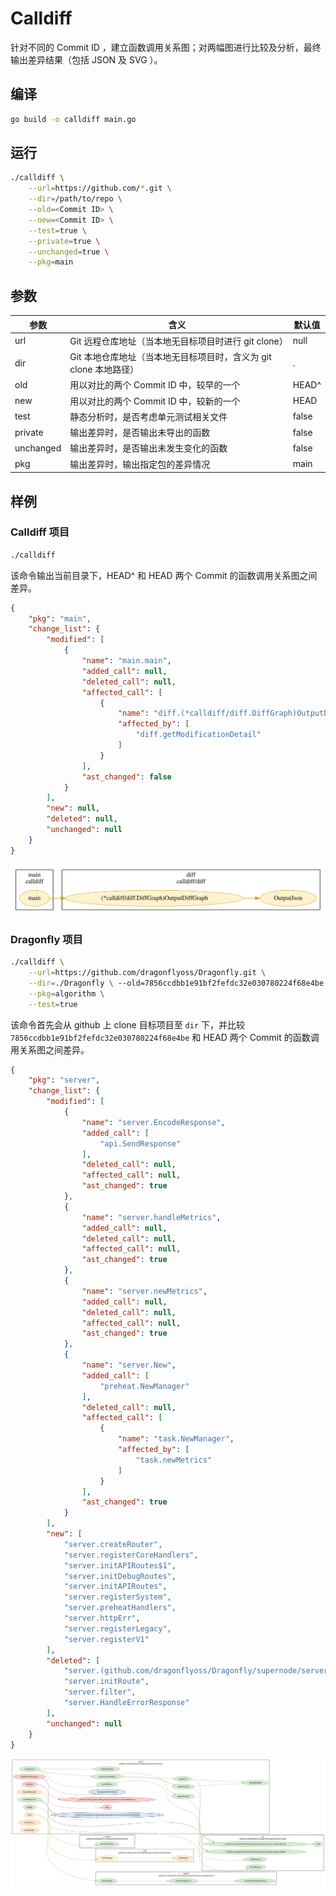 # Calldiff

针对不同的 Commit ID ，建立函数调用关系图；对两幅图进行比较及分析，最终输出差异结果（包括 JSON 及 SVG ）。

## 编译

```bash
go build -o calldiff main.go
```

## 运行

```bash
./calldiff \
    --url=https://github.com/*.git \
    --dir=/path/to/repo \
    --old=<Commit ID> \
    --new=<Commit ID> \
    --test=true \
    --private=true \
    --unchanged=true \
    --pkg=main
```

## 参数

| 参数    | 含义                                                            | 默认值 |
| --------- | ----------------------------------------------------------------- | ------ |
| url       | Git 远程仓库地址（当本地无目标项目时进行 git clone） | null   |
| dir       | Git 本地仓库地址（当本地无目标项目时，含义为 git clone 本地路径） | .      |
| old       | 用以对比的两个 Commit ID 中，较早的一个             | HEAD^  |
| new       | 用以对比的两个 Commit ID 中，较新的一个             | HEAD   |
| test      | 静态分析时，是否考虑单元测试相关文件            | false  |
| private   | 输出差异时，是否输出未导出的函数                  | false  |
| unchanged | 输出差异时，是否输出未发生变化的函数            | false  |
| pkg       | 输出差异时，输出指定包的差异情况                  | main   |

## 样例

### Calldiff 项目

```bash
./calldiff
```

该命令输出当前目录下，HEAD^ 和 HEAD 两个 Commit 的函数调用关系图之间差异。

```json
{
    "pkg": "main",
    "change_list": {
        "modified": [
            {
                "name": "main.main",
                "added_call": null,
                "deleted_call": null,
                "affected_call": [
                    {
                        "name": "diff.(*calldiff/diff.DiffGraph)OutputDiffGraph",
                        "affected_by": [
                            "diff.getModificationDetail"
                        ]
                    }
                ],
                "ast_changed": false
            }
        ],
        "new": null,
        "deleted": null,
        "unchanged": null
    }
}
```

<div style="text-align:center"><img src="docs/images/output1.svg" /></div>

### Dragonfly 项目

```bash
./calldiff \
    --url=https://github.com/dragonflyoss/Dragonfly.git \
    --dir=./Dragonfly \ --old=7856ccdbb1e91bf2fefdc32e030780224f68e4be \
    --pkg=algorithm \
    --test=true
```

该命令首先会从 github 上 clone 目标项目至 `dir` 下，并比较 `7856ccdbb1e91bf2fefdc32e030780224f68e4be` 和 HEAD  两个 Commit 的函数调用关系图之间差异。

```json
{
    "pkg": "server",
    "change_list": {
        "modified": [
            {
                "name": "server.EncodeResponse",
                "added_call": [
                    "api.SendResponse"
                ],
                "deleted_call": null,
                "affected_call": null,
                "ast_changed": true
            },
            {
                "name": "server.handleMetrics",
                "added_call": null,
                "deleted_call": null,
                "affected_call": null,
                "ast_changed": true
            },
            {
                "name": "server.newMetrics",
                "added_call": null,
                "deleted_call": null,
                "affected_call": null,
                "ast_changed": true
            },
            {
                "name": "server.New",
                "added_call": [
                    "preheat.NewManager"
                ],
                "deleted_call": null,
                "affected_call": [
                    {
                        "name": "task.NewManager",
                        "affected_by": [
                            "task.newMetrics"
                        ]
                    }
                ],
                "ast_changed": true
            }
        ],
        "new": [
            "server.createRouter",
            "server.registerCoreHandlers",
            "server.initAPIRoutes$1",
            "server.initDebugRoutes",
            "server.initAPIRoutes",
            "server.registerSystem",
            "server.preheatHandlers",
            "server.httpErr",
            "server.registerLegacy",
            "server.registerV1"
        ],
        "deleted": [
            "server.(github.com/dragonflyoss/Dragonfly/supernode/server.ResultInfo)Error",
            "server.initRoute",
            "server.filter",
            "server.HandleErrorResponse"
        ],
        "unchanged": null
    }
}
```

<div style="text-align:center"><img src="docs/images/output2.svg" /></div>